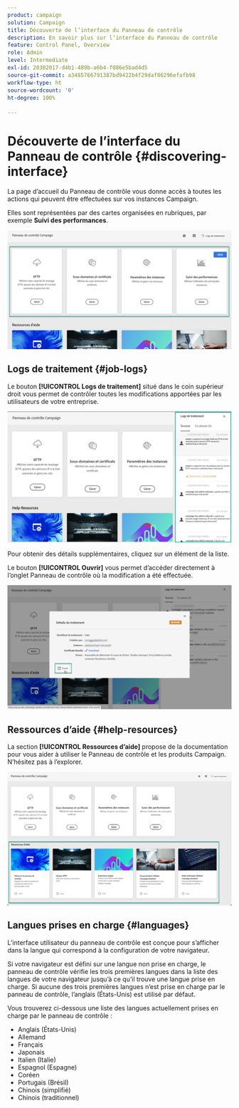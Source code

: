 ```yaml
---
product: campaign
solution: Campaign
title: Découverte de l’interface du Panneau de contrôle
description: En savoir plus sur l’interface du Panneau de contrôle
feature: Control Panel, Overview
role: Admin
level: Intermediate
exl-id: 20302017-d4b1-489b-a6b4-f086e5bad4d5
source-git-commit: a3485766791387bd9422b4f29daf86296efafb98
workflow-type: ht
source-wordcount: '0'
ht-degree: 100%

---
```


# Découverte de l’interface du Panneau de contrôle {#discovering-interface}

La page d’accueil du Panneau de contrôle vous donne accès à toutes les actions qui peuvent être effectuées sur vos instances Campaign.

Elles sont représentées par des cartes organisées en rubriques, par exemple **Suivi des performances**.

<!--With upcoming Campaign releases, more topics and cards will be made available.-->

![](assets/control_panel_interface.png)

## Logs de traitement {#job-logs}

Le bouton **[!UICONTROL Logs de traitement]** situé dans le coin supérieur droit vous permet de contrôler toutes les modifications apportées par les utilisateurs de votre entreprise.

![](assets/control_panel_interface2.png)

Pour obtenir des détails supplémentaires, cliquez sur un élément de la liste.

Le bouton **[!UICONTROL Ouvrir]** vous permet d’accéder directement à l’onglet Panneau de contrôle où la modification a été effectuée.

![](assets/control_panel_logdetails.png)

## Ressources d’aide {#help-resources}

La section **[!UICONTROL Ressources d’aide]** propose de la documentation pour vous aider à utiliser le Panneau de contrôle et les produits Campaign. N’hésitez pas à l’explorer.

![](assets/helpresources.png)

## Langues prises en charge {#languages}

L’interface utilisateur du panneau de contrôle est conçue pour s’afficher dans la langue qui correspond à la configuration de votre navigateur.

Si votre navigateur est défini sur une langue non prise en charge, le panneau de contrôle vérifie les trois premières langues dans la liste des langues de votre navigateur jusqu’à ce qu’il trouve une langue prise en charge. Si aucune des trois premières langues n’est prise en charge par le panneau de contrôle, l’anglais (États-Unis) est utilisé par défaut.

Vous trouverez ci-dessous une liste des langues actuellement prises en charge par le panneau de contrôle :

* Anglais (États-Unis)
* Allemand
* Français
* Japonais
* Italien (Italie)
* Espagnol (Espagne)
* Coréen
* Portugais (Brésil)
* Chinois (simplifié)
* Chinois (traditionnel)
